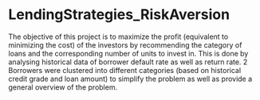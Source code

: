 # LendingStrategies_RiskAversion
The objective of this project is to maximize the profit (equivalent to minimizing the cost) of the investors by recommending the category of loans and the corresponding number of units to invest in. This is done by analysing historical data of borrower default rate as well as return rate.
2
Borrowers were clustered into different categories (based on historical credit grade and loan amount) to simplify the problem as well as provide a general overview of the problem.
